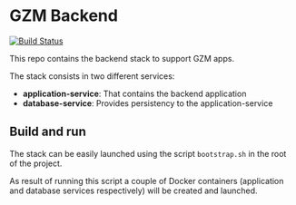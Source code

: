 # GZM Backend
[![Build Status](https://travis-ci.org/gzm-stack/backend.svg?branch=master)](https://travis-ci.org/gzm-stack/backend)

This repo contains the backend stack to support GZM apps.

The stack consists in two different services:

- **application-service**: That contains the backend application
- **database-service**: Provides persistency to the application-service

## Build and run

The stack can be easily launched using the script `bootstrap.sh` in the root of the project. 

As result of running this script a couple of Docker containers (application and database services respectively) will be created and launched.
